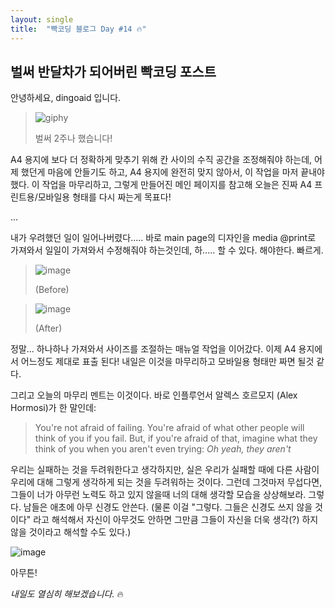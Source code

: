 ```yaml
---
layout: single
title:  "빡코딩 블로그 Day #14 🔥"
---
```


## 벌써 반달차가 되어버린 빡코딩 포스트

안녕하세요, dingoaid 입니다.

> ![giphy](https://github.com/dingoaid/dingoaid_blog/assets/107102476/9216fb9b-2e03-4556-ae70-6141654754a0)
>
> 벌써 2주나 했습니다!

A4 용지에 보다 더 정확하게 맞추기 위해 칸 사이의 수직 공간을 조정해줘야 하는데, 어제 했던게 마음에 안들기도 하고, A4 용지에 완전히 맞지 않아서, 이 작업을 마저 끝내야 했다.
이 작업을 마무리하고, 그렇게 만들어진 메인 페이지를 참고해 오늘은 진짜 A4 프린트용/모바일용 형태를 다시 짜는게 목표다!

...

내가 우려했던 일이 일어나버렸다..... 바로 main page의 디자인을 media @print로 가져와서 일일이 가져와서 수정해줘야 하는것인데, 하..... 할 수 있다. 해야한다. 빠르게.

>![image](https://github.com/dingoaid/dingoaid_blog/assets/107102476/98e8854b-4f3d-4423-b863-3a526cd07360)
>
>(Before)

>![image](https://github.com/dingoaid/dingoaid_blog/assets/107102476/9812b819-41dc-4f30-8eb4-8449bb498c8f)
>
>(After)

정말... 하나하나 가져와서 사이즈를 조절하는 매뉴얼 작업을 이어갔다. 이제 A4 용지에서 어느정도 제대로 표출 된다! 내일은 이것을 마무리하고 모바일용 형태만 짜면 될것 같다. 

그리고 오늘의 마무리 멘트는 이것이다. 바로 인플루언서 알렉스 호르모지 (Alex Hormosi)가 한 말인데:

> You're not afraid of failing. You're afraid of what other people will think of you if you fail. But, if you're afraid of that, imagine what they think of you when you aren't even trying: *Oh yeah, they aren't*

우리는 실패하는 것을 두려워한다고 생각하지만, 실은 우리가 실패할 때에 다른 사람이 우리에 대해 그렇게 생각하게 되는 것을 두려워하는 것이다. 그런데 그것마저 무섭다면, 그들이 너가 아무런 노력도 하고 있지 않을때 너의 대해 생각할 모습을 상상해보라. 그렇다. 남들은 애초에 아무 신경도 안쓴다.
(물론 이걸 "그렇다. 그들은 신경도 쓰지 않을 것이다" 라고 해석해서 자신이 아무것도 안하면 그만큼 그들이 자신을 더욱 생각(?) 하지 않을 것이라고 해석할 수도 있다.)

![image](https://github.com/dingoaid/dingoaid_blog/assets/107102476/96a44b37-3f7a-42c9-8d5c-0c6d76c47168)

아무튼!

*내일도 열심히 해보겠습니다.* 🔥
